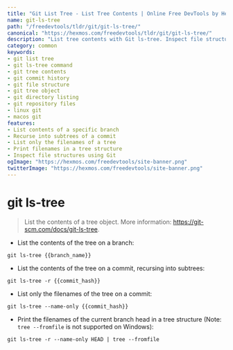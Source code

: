 ```yaml
---
title: "Git List Tree - List Tree Contents | Online Free DevTools by Hexmos"
name: git-ls-tree
path: "/freedevtools/tldr/git/git-ls-tree/"
canonical: "https://hexmos.com/freedevtools/tldr/git/git-ls-tree/"
description: "List tree contents with Git ls-tree. Inspect file structures and commit history using Git commands. Free online tool, no registration required."
category: common
keywords:
- git list tree
- git ls-tree command
- git tree contents
- git commit history
- git file structure
- git tree object
- git directory listing
- git repository files
- linux git
- macos git
features:
- List contents of a specific branch
- Recurse into subtrees of a commit
- List only the filenames of a tree
- Print filenames in a tree structure
- Inspect file structures using Git
ogImage: "https://hexmos.com/freedevtools/site-banner.png"
twitterImage: "https://hexmos.com/freedevtools/site-banner.png"
---
```


# git ls-tree

> List the contents of a tree object.
> More information: <https://git-scm.com/docs/git-ls-tree>.

- List the contents of the tree on a branch:

`git ls-tree {{branch_name}}`

- List the contents of the tree on a commit, recursing into subtrees:

`git ls-tree -r {{commit_hash}}`

- List only the filenames of the tree on a commit:

`git ls-tree --name-only {{commit_hash}}`

- Print the filenames of the current branch head in a tree structure (Note: `tree --fromfile` is not supported on Windows):

`git ls-tree -r --name-only HEAD | tree --fromfile`
